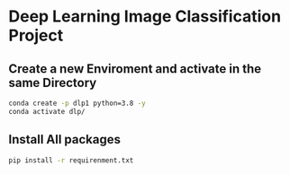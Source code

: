 # Deep Learning Image Classification Project


## Create a new Enviroment and activate in the same Directory 
```bash
conda create -p dlp1 python=3.8 -y  
conda activate dlp/
```

## Install All packages

```bash
pip install -r requirenment.txt
```